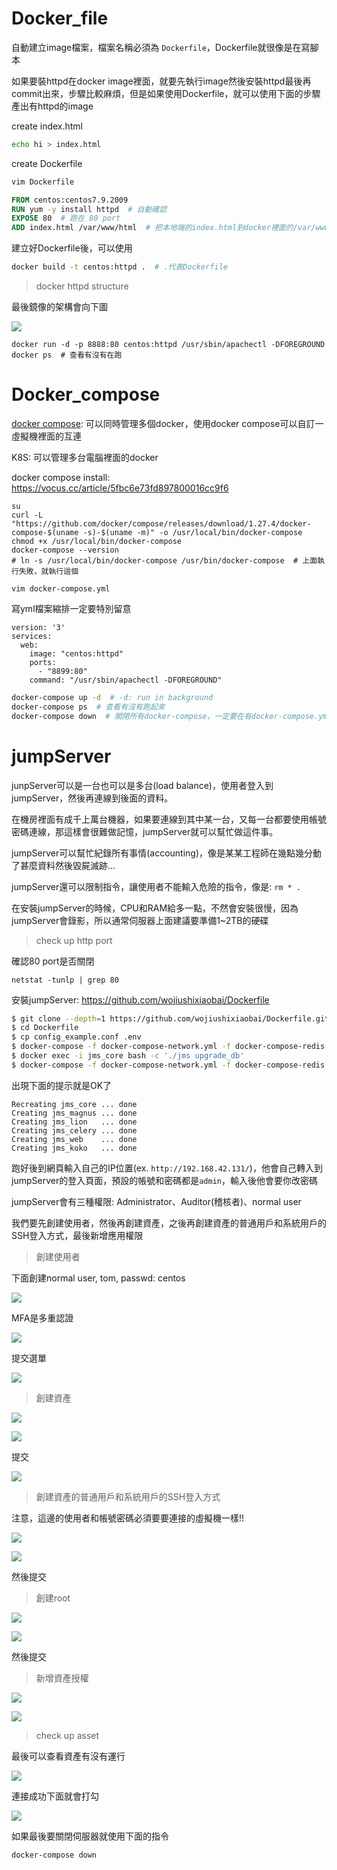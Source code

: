 # Docker_file

自動建立image檔案，檔案名稱必須為 `Dockerfile`，Dockerfile就很像是在寫腳本

如果要裝httpd在docker image裡面，就要先執行image然後安裝httpd最後再commit出來，步驟比較麻煩，但是如果使用Dockerfile，就可以使用下面的步驟產出有httpd的image

create index.html

```sh
echo hi > index.html
```



create Dockerfile

```sh
vim Dockerfile
```



```dockerfile
FROM centos:centos7.9.2009
RUN yum -y install httpd  # 自動確認
EXPOSE 80  # 跑在 80 port
ADD index.html /var/www/html  # 把本地端的index.html到docker裡面的/var/www/html
```



建立好Dockerfile後，可以使用

```sh
docker build -t centos:httpd .  # .代表Dockerfile
```



> docker httpd structure

最後鏡像的架構會向下圖

![](picture/Dockerfile.png)



```
docker run -d -p 8888:80 centos:httpd /usr/sbin/apachectl -DFOREGROUND
docker ps  # 查看有沒有在跑
```





# Docker_compose

[docker compose](https://www.runoob.com/docker/docker-compose.html): 可以同時管理多個docker，使用docker compose可以自訂一虛擬機裡面的互連



K8S: 可以管理多台電腦裡面的docker

docker compose install: https://vocus.cc/article/5fbc6e73fd897800016cc9f6

```
su
curl -L "https://github.com/docker/compose/releases/download/1.27.4/docker-compose-$(uname -s)-$(uname -m)" -o /usr/local/bin/docker-compose
chmod +x /usr/local/bin/docker-compose
docker-compose --version
# ln -s /usr/local/bin/docker-compose /usr/bin/docker-compose  # 上面執行失敗，就執行這個
```





```
vim docker-compose.yml
```
寫yml檔案縮排一定要特別留意

```
version: '3'
services:
  web: 
    image: "centos:httpd"
    ports: 
      - "8899:80"
    command: "/usr/sbin/apachectl -DFOREGROUND"
```



```sh
docker-compose up -d  # -d: run in background
docker-compose ps  # 查看有沒有跑起來
docker-compose down  # 關閉所有docker-compose，一定要在有docker-compose.yml資料夾下執行
```





# jumpServer

junpServer可以是一台也可以是多台(load balance)，使用者登入到jumpServer，然後再連線到後面的資料。

在機房裡面有成千上萬台機器，如果要連線到其中某一台，又每一台都要使用帳號密碼連線，那這樣會很難做記憶，jumpServer就可以幫忙做這件事。

jumpServer可以幫忙紀錄所有事情(accounting)，像是某某工程師在幾點幾分動了甚麼資料然後毀屍滅跡...

jumpServer還可以限制指令，讓使用者不能輸入危險的指令，像是: `rm * .`

在安裝jumpServer的時候，CPU和RAM給多一點，不然會安裝很慢，因為jumpServer會錄影，所以通常伺服器上面建議要準備1~2TB的硬碟



> check up http port

確認80 port是否關閉

```
netstat -tunlp | grep 80
```

安裝jumpServer: https://github.com/wojiushixiaobai/Dockerfile

```sh
$ git clone --depth=1 https://github.com/wojiushixiaobai/Dockerfile.git
$ cd Dockerfile
$ cp config_example.conf .env
$ docker-compose -f docker-compose-network.yml -f docker-compose-redis.yml -f docker-compose-mariadb.yml -f docker-compose-init-db.yml up -d
$ docker exec -i jms_core bash -c './jms upgrade_db'
$ docker-compose -f docker-compose-network.yml -f docker-compose-redis.yml -f docker-compose-mariadb.yml -f docker-compose.yml up -d
```

出現下面的提示就是OK了

```
Recreating jms_core ... done
Creating jms_magnus ... done
Creating jms_lion   ... done
Creating jms_celery ... done
Creating jms_web    ... done
Creating jms_koko   ... done
```





跑好後到網頁輸入自己的IP位置(ex. `http://192.168.42.131/`)，他會自己轉入到jumpServer的登入頁面，預設的帳號和密碼都是`admin`，輸入後他會要你改密碼

jumpServer會有三種權限: Administrator、Auditor(稽核者)、normal user



我們要先創建使用者，然後再創建資產，之後再創建資產的普通用戶和系統用戶的SSH登入方式，最後新增應用權限



> 創建使用者

下面創建normal user, tom, passwd: centos

![](picture/jumpServerCreate01.png)

MFA是多重認證

![](picture/jumpServerCreate02.png)

提交選單

![](picture/jumpServerCreate03.png)



> 創建資產

![](picture/jumpServerAssets01.png)



![](picture/jumpServerAssets02.png)

提交

![](picture/jumpServerAssets03.png)

> 創建資產的普通用戶和系統用戶的SSH登入方式

注意，這邊的使用者和帳號密碼必須要要連接的虛擬機一樣!!

![](picture/jumpServerAssetsSSH01.png)

![](picture/jumpServerAssetsSSH02.png)

然後提交



> 創建root

![](picture/jumpServerAssetsRoot01.png)

![](picture/jumpServerAssetsRoot02.png)

然後提交



> 新增資產授權

![](picture/jumpServerPremission01.png)

![](picture/jumpServerPremission02.png)



> check up asset

最後可以查看資產有沒有運行

![](picture/jumpServerTest.png)

連接成功下面就會打勾

![](picture/jumpServerSuccess.png)

如果最後要關閉伺服器就使用下面的指令

```
docker-compose down
```



